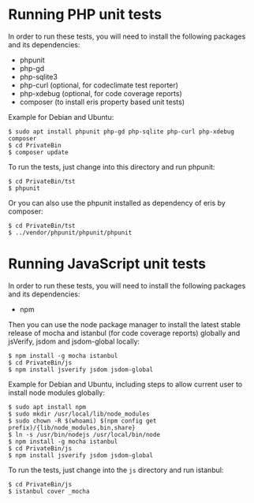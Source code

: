 Running PHP unit tests
======================

In order to run these tests, you will need to install the following packages
and its dependencies:
* phpunit
* php-gd
* php-sqlite3
* php-curl (optional, for codeclimate test reporter)
* php-xdebug (optional, for code coverage reports)
* composer (to install eris property based unit tests)

Example for Debian and Ubuntu:
```console
$ sudo apt install phpunit php-gd php-sqlite php-curl php-xdebug composer
$ cd PrivateBin
$ composer update
```

To run the tests, just change into this directory and run phpunit:
```console
$ cd PrivateBin/tst
$ phpunit
```

Or you can also use the phpunit installed as dependency of eris by composer:
```console
$ cd PrivateBin/tst
$ ../vendor/phpunit/phpunit/phpunit
```

Running JavaScript unit tests
=============================

In order to run these tests, you will need to install the following packages
and its dependencies:
* npm

Then you can use the node package manager to install the latest stable release
of mocha and istanbul (for code coverage reports) globally and jsVerify, jsdom
and jsdom-global locally:

```console
$ npm install -g mocha istanbul
$ cd PrivateBin/js
$ npm install jsverify jsdom jsdom-global
```

Example for Debian and Ubuntu, including steps to allow current user to install
node modules globally:
```console
$ sudo apt install npm
$ sudo mkdir /usr/local/lib/node_modules
$ sudo chown -R $(whoami) $(npm config get prefix)/{lib/node_modules,bin,share}
$ ln -s /usr/bin/nodejs /usr/local/bin/node
$ npm install -g mocha istanbul
$ cd PrivateBin/js
$ npm install jsverify jsdom jsdom-global
```

To run the tests, just change into the `js` directory and run istanbul:
```console
$ cd PrivateBin/js
$ istanbul cover _mocha
```

